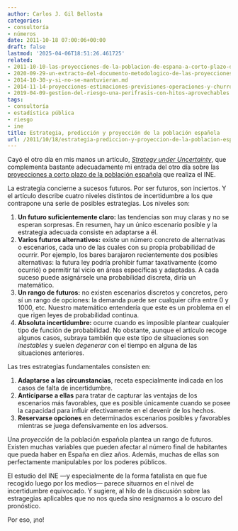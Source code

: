 ```yaml
---
author: Carlos J. Gil Bellosta
categories:
- consultoría
- números
date: 2011-10-18 07:00:06+00:00
draft: false
lastmod: '2025-04-06T18:51:26.461725'
related:
- 2011-10-10-las-proyecciones-de-la-poblacion-de-espana-a-corto-plazo-del-ine-no-valen-para-un-carajo.md
- 2020-09-29-un-extracto-del-documento-metodologico-de-las-proyecciones-de-poblacion-del-ine.md
- 2014-10-30-y-si-no-se-mantuvieran.md
- 2014-11-14-proyecciones-estimaciones-previsiones-operaciones-y-churros.md
- 2019-04-09-gestion-del-riesgo-una-perifrasis-con-hitos-aprovechables.md
tags:
- consultoría
- estadística pública
- riesgo
- ine
title: Estrategia, predicción y proyección de la población española
url: /2011/10/18/estrategia-prediccion-y-proyeccion-de-la-poblacion-espanola/
---
```


Cayó el otro día en mis manos un artículo, _[Strategy under Uncertainty](https://www.mckinseyquarterly.com/Strategy_under_uncertainty_1064)_, que complementa bastante adecuadamente mi entrada del otro día sobre las [proyecciones a corto plazo de la población española](https://datanalytics.com/2011/10/10/las-proyecciones-de-la-poblacion-de-espana-a-corto-plazo-del-ine-no-valen-para-un-carajo/) que realiza el INE.

La estrategia concierne a sucesos futuros. Por ser futuros, son inciertos. Y el artículo describe cuatro niveles distintos de incertidumbre a los que contrapone una serie de posibles estrategias. Los niveles son:



1. **Un futuro suficientemente claro:** las tendencias son muy claras y no se esperan sorpresas. En resumen, hay un único escenario posible y la estrategia adecuada consiste en adaptarse a él.
2. **Varios futuros alternativos:** existe un número concreto de alternativas o escenarios, cada uno de las cuales con su propia probabilidad de ocurrir. Por ejemplo, los bares barajaron recientemente dos posibles alternativas: la futura ley podría prohibir fumar taxativamente (como ocurrió) o permitir tal vicio en áreas específicas y adaptadas. A cada suceso puede asignársele una probabilidad discreta, diría un matemático.
3. **Un rango de futuros:** no existen escenarios discretos y concretos, pero sí un rango de opciones: la demanda puede ser cualquier cifra entre 0 y 1000, etc. Nuestro matemático entendería que este es un problema en el que rigen leyes de probabilidad continua.
4. **Absoluta incertidumbre:** ocurre cuando es imposible plantear cualquier tipo de función de probabilidad. No obstante, aunque el artículo recoge algunos casos, subraya también que este tipo de situaciones son _inestables_ y suelen _degenerar_ con el tiempo en alguna de las situaciones anteriores.

Las tres estrategias fundamentales consisten en:

1. **Adaptarse a las circunstancias**, receta especialmente indicada en los casos de falta de incertidumbre.
2. **Anticiparse a ellas** para tratar de capturar las ventajas de los escenarios más favorables, que es posible únicamente cuando se posee la capacidad para influir efectivamente en el devenir de los hechos.
3. **Reservarse opciones** en determinados escenarios posibles y favorables mientras se juega defensivamente en los adversos.

Una _proyección_ de la población española plantea un rango de futuros. Existen muchas variables que pueden afectar al número final de habitantes que pueda haber en España en diez años. Además, muchas de ellas son perfectamente manipulables por los poderes públicos.

El estudio del INE —y especialmente de la forma fatalista en que fue recogido luego por los medios— parece situarnos en el nivel de incertidumbre equivocado. Y sugiere, al hilo de la discusión sobre las estragegias aplicables que no nos queda sino resignarnos a lo oscuro del pronóstico.

Por eso, ¡no!